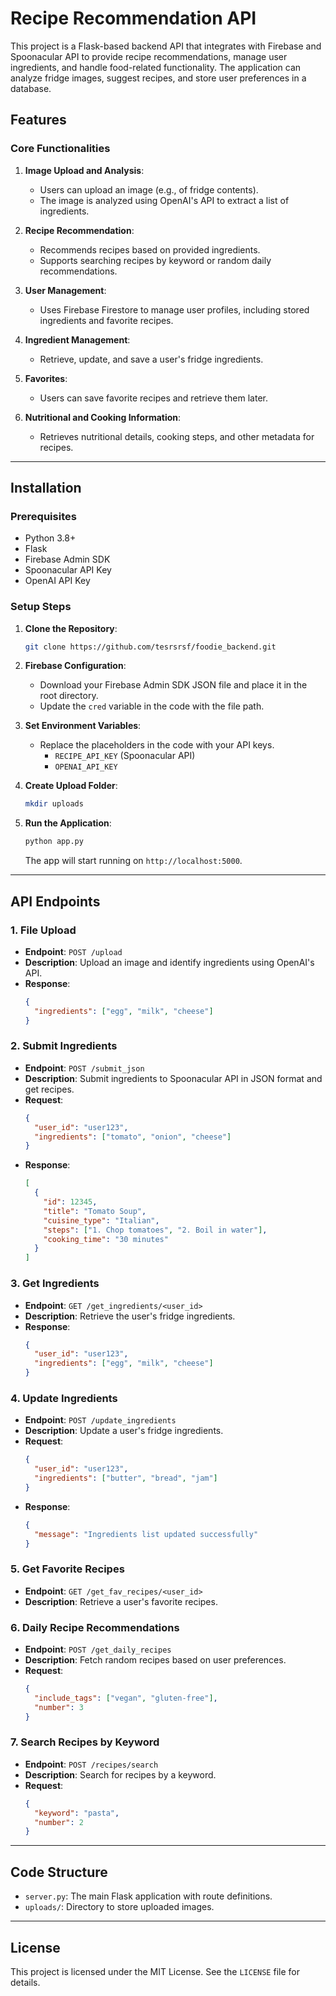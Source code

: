 # Recipe Recommendation API

This project is a Flask-based backend API that integrates with Firebase and Spoonacular API to provide recipe recommendations, manage user ingredients, and handle food-related functionality. The application can analyze fridge images, suggest recipes, and store user preferences in a database.

## Features

### Core Functionalities

1. **Image Upload and Analysis**:
   - Users can upload an image (e.g., of fridge contents).
   - The image is analyzed using OpenAI's API to extract a list of ingredients.

2. **Recipe Recommendation**:
   - Recommends recipes based on provided ingredients.
   - Supports searching recipes by keyword or random daily recommendations.

3. **User Management**:
   - Uses Firebase Firestore to manage user profiles, including stored ingredients and favorite recipes.

4. **Ingredient Management**:
   - Retrieve, update, and save a user's fridge ingredients.

5. **Favorites**:
   - Users can save favorite recipes and retrieve them later.

6. **Nutritional and Cooking Information**:
   - Retrieves nutritional details, cooking steps, and other metadata for recipes.

---

## Installation

### Prerequisites
- Python 3.8+
- Flask
- Firebase Admin SDK
- Spoonacular API Key
- OpenAI API Key

### Setup Steps

1. **Clone the Repository**:
   ```bash
   git clone https://github.com/tesrsrsf/foodie_backend.git
   ```

2. **Firebase Configuration**:
   - Download your Firebase Admin SDK JSON file and place it in the root directory.
   - Update the `cred` variable in the code with the file path.

3. **Set Environment Variables**:
   - Replace the placeholders in the code with your API keys.
     - `RECIPE_API_KEY` (Spoonacular API)
     - `OPENAI_API_KEY`

4. **Create Upload Folder**:
   ```bash
   mkdir uploads
   ```

5. **Run the Application**:
   ```bash
   python app.py
   ```

   The app will start running on `http://localhost:5000`.

---

## API Endpoints

### 1. **File Upload**
   - **Endpoint**: `POST /upload`
   - **Description**: Upload an image and identify ingredients using OpenAI's API.
   - **Response**:
     ```json
     {
       "ingredients": ["egg", "milk", "cheese"]
     }
     ```

### 2. **Submit Ingredients**
   - **Endpoint**: `POST /submit_json`
   - **Description**: Submit ingredients to Spoonacular API in JSON format and get recipes.
   - **Request**:
     ```json
     {
       "user_id": "user123",
       "ingredients": ["tomato", "onion", "cheese"]
     }
     ```
   - **Response**:
     ```json
     [
       {
         "id": 12345,
         "title": "Tomato Soup",
         "cuisine_type": "Italian",
         "steps": ["1. Chop tomatoes", "2. Boil in water"],
         "cooking_time": "30 minutes"
       }
     ]
     ```

### 3. **Get Ingredients**
   - **Endpoint**: `GET /get_ingredients/<user_id>`
   - **Description**: Retrieve the user's fridge ingredients.
   - **Response**:
     ```json
     {
       "user_id": "user123",
       "ingredients": ["egg", "milk", "cheese"]
     }
     ```

### 4. **Update Ingredients**
   - **Endpoint**: `POST /update_ingredients`
   - **Description**: Update a user's fridge ingredients.
   - **Request**:
     ```json
     {
       "user_id": "user123",
       "ingredients": ["butter", "bread", "jam"]
     }
     ```
   - **Response**:
     ```json
     {
       "message": "Ingredients list updated successfully"
     }
     ```

### 5. **Get Favorite Recipes**
   - **Endpoint**: `GET /get_fav_recipes/<user_id>`
   - **Description**: Retrieve a user's favorite recipes.

### 6. **Daily Recipe Recommendations**
   - **Endpoint**: `POST /get_daily_recipes`
   - **Description**: Fetch random recipes based on user preferences.
   - **Request**:
     ```json
     {
       "include_tags": ["vegan", "gluten-free"],
       "number": 3
     }
     ```

### 7. **Search Recipes by Keyword**
   - **Endpoint**: `POST /recipes/search`
   - **Description**: Search for recipes by a keyword.
   - **Request**:
     ```json
     {
       "keyword": "pasta",
       "number": 2
     }
     ```

---

## Code Structure

- `server.py`: The main Flask application with route definitions.
- `uploads/`: Directory to store uploaded images.

---

## License

This project is licensed under the MIT License. See the `LICENSE` file for details.
